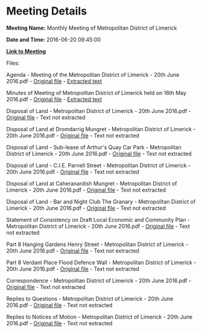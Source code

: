 # Meeting Details

**Meeting Name:** Monthly Meeting of Metropolitan District of Limerick

**Date and Time:** 2016-06-20 09:45:00

**[Link to Meeting](https://www.limerick.ie/council/whats-on/monthly-meeting-metropolitan-district-limerick-30)**

Files: 

Agenda - Meeting of the Metropolitan District of Limerick - 20th June 2016.pdf - [Original file](https://www.limerick.ie/sites/default/files/media/documents/2017-06/Agenda%20-%20Meeting%20of%20the%20Metropolitan%20District%20of%20Limerick%20-%2020th%20June%202016.pdf) - [Extracted text](./Agenda%20-%20Meeting%20of%20the%20Metropolitan%20District%20of%20Limerick%20-%2020th%20June%202016.md)

Minutes of Meeting of Metropolitan District of Limerick held on 16th May 2016.pdf - [Original file](https://www.limerick.ie/sites/default/files/media/documents/2017-06/Minutes%20of%20Meeting%20of%20Metropolitan%20District%20of%20Limerick%20held%20on%2016th%20May%202016.pdf) - [Extracted text](./Minutes%20of%20Meeting%20of%20Metropolitan%20District%20of%20Limerick%20held%20on%2016th%20May%202016.md)

Disposal of Land - Metropolitan District of Limerick - 20th June 2016.pdf - [Original file](https://www.limerick.ie/sites/default/files/media/documents/2017-06/Disposal%20of%20Land%20-%20Metropolitan%20District%20of%20Limerick%20-%2020th%20June%202016.pdf) - Text not extracted

Disposal of Land at Dromdarrig Mungret - Metropolitan District of Limerick - 20th June 2016.pdf - [Original file](https://www.limerick.ie/sites/default/files/media/documents/2017-06/Disposal%20of%20Land%20at%20Dromdarrig%20Mungret%20-%20Metropolitan%20District%20of%20Limerick%20-%2020th%20June%202016.pdf) - Text not extracted

Disposal of Land - Sub-lease of Arthur's Quay Car Park - Metropolitan District of Limerick - 20th June 2016.pdf - [Original file](https://www.limerick.ie/sites/default/files/media/documents/2017-06/Disposal%20of%20Land%20-%20Sub-lease%20of%20Arthur%27s%20Quay%20Car%20Park%20-%20Metropolitan%20District%20of%20Limerick%20-%2020th%20.pdf) - Text not extracted

Disposal of Land - C.I.E. Parnell Street - Metropolitan District of Limerick - 20th June 2016.pdf - [Original file](https://www.limerick.ie/sites/default/files/media/documents/2017-06/Disposal%20of%20Land%20-%20C.I.E.%20Parnell%20Street%20-%20Metropolitan%20District%20of%20Limerick%20-%2020th%20June%202016.pdf) - Text not extracted

Disposal of Land at Caheranardish Mungret - Metropolitan District of Limerick - 20th June 2016.pdf - [Original file](https://www.limerick.ie/sites/default/files/media/documents/2017-06/Disposal%20of%20Land%20at%20Caheranardish%20Mungret%20-%20Metropolitan%20District%20of%20Limerick%20-%2020th%20June%202016.pdf) - Text not extracted

Disposal of Land - Bar and Night Club The Granary - Metropolitan District of Limerick - 20th June 2016.pdf - [Original file](https://www.limerick.ie/sites/default/files/media/documents/2017-06/Disposal%20of%20Land%20-%20Bar%20and%20Night%20Club%20The%20Granary%20-%20Metropolitan%20District%20of%20Limerick%20-%2020th%20June%20.pdf) - Text not extracted

Statement of Consistency on Draft Local Economic and Community Plan - Metropolitan District of Limerick - 20th June 2016.pdf - [Original file](https://www.limerick.ie/sites/default/files/media/documents/2017-06/Statement%20of%20Consistency%20on%20Draft%20Local%20Economic%20and%20Community%20Plan.pdf) - Text not extracted

Part 8 Hanging Gardens Henry Street - Metropolitan District of Limerick - 20th June 2016.pdf - [Original file](https://www.limerick.ie/sites/default/files/media/documents/2017-06/Part%208%20Hanging%20Gardens%20Henry%20Street%20-%20Metropolitan%20District%20of%20Limerick%20-%2020th%20June%202016.pdf) - Text not extracted

Part 8 Verdant Place Flood Defence Wall - Metropolitan District of Limerick - 20th June 2016.pdf - [Original file](https://www.limerick.ie/sites/default/files/media/documents/2017-06/Part%208%20Verdant%20Place%20Flood%20Defence%20Wall%20-%20Metropolitan%20District%20of%20Limerick%20-%2020th%20June%202016_0.pdf) - Text not extracted

Correspondence - Metropolitan District of Limerick - 20th June 2016.pdf - [Original file](https://www.limerick.ie/sites/default/files/media/documents/2017-06/Correspondence%20-%20Metropolitan%20District%20of%20Limerick%20-%2020th%20June%202016.pdf) - Text not extracted

Replies to Questions - Metropolitan District of Limerick - 20th June 2016.pdf - [Original file](https://www.limerick.ie/sites/default/files/media/documents/2017-06/Replies%20to%20Questions%20-%20Metropolitan%20District%20of%20Limerick%20-%2020th%20June%202016.pdf) - Text not extracted

Replies to Notices of Motion - Metropolitan District of Limerick - 20th June 2016.pdf - [Original file](https://www.limerick.ie/sites/default/files/media/documents/2017-06/Replies%20to%20Notices%20of%20Motion%20-%20Metropolitan%20District%20of%20Limerick%20-%2020th%20June%202016.pdf) - Text not extracted

